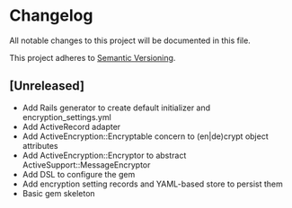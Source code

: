 # Changelog

All notable changes to this project will be documented in this file.

This project adheres to [Semantic Versioning](https://semver.org/spec/v2.0.0.html).

## [Unreleased]

- Add Rails generator to create default initializer and encryption_settings.yml
- Add ActiveRecord adapter
- Add ActiveEncryption::Encryptable concern to (en|de)crypt object attributes
- Add ActiveEncryption::Encryptor to abstract ActiveSupport::MessageEncryptor
- Add DSL to configure the gem
- Add encryption setting records and YAML-based store to persist them
- Basic gem skeleton
